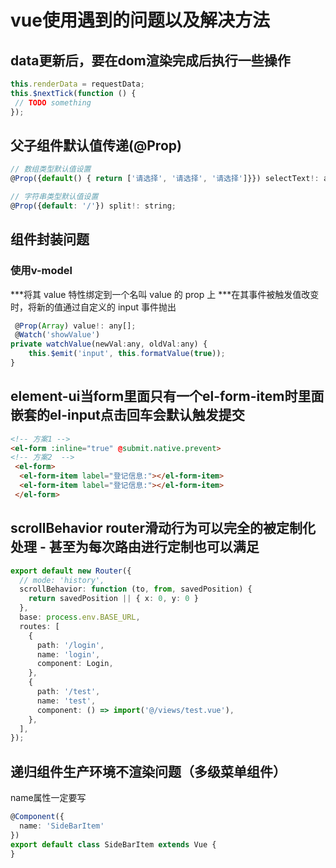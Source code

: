 # vue使用遇到的问题以及解决方法

## data更新后，要在dom渲染完成后执行一些操作
```js
this.renderData = requestData;
this.$nextTick(function () {
 // TODO something
});
```

## 父子组件默认值传递(@Prop)
```js
// 数组类型默认值设置
@Prop({default() { return ['请选择', '请选择', '请选择']}}) selectText!: any[];

// 字符串类型默认值设置
@Prop({default: '/'}) split!: string;
```

## 组件封装问题

### 使用v-model
***将其 value 特性绑定到一个名叫 value 的 prop 上
***在其事件被触发值改变时，将新的值通过自定义的 input 事件抛出
```js
 @Prop(Array) value!: any[];
 @Watch('showValue')
private watchValue(newVal:any, oldVal:any) {
    this.$emit('input', this.formatValue(true));
}
```

## element-ui当form里面只有一个el-form-item时里面嵌套的el-input点击回车会默认触发提交
```html
<!-- 方案1 -->
<el-form :inline="true" @submit.native.prevent>
<!-- 方案2  -->
 <el-form>
  <el-form-item label="登记信息:"></el-form-item>
  <el-form-item label="登记信息:"></el-form-item>
 </el-form>
```

## scrollBehavior router滑动行为可以完全的被定制化处理 - 甚至为每次路由进行定制也可以满足
```ts
export default new Router({
  // mode: 'history',
  scrollBehavior: function (to, from, savedPosition) {
    return savedPosition || { x: 0, y: 0 }
  },
  base: process.env.BASE_URL,
  routes: [
    {
      path: '/login',
      name: 'login',
      component: Login,
    },
    {
      path: '/test',
      name: 'test',
      component: () => import('@/views/test.vue'),
    },
  ],
});
```

## 递归组件生产环境不渲染问题（多级菜单组件）
name属性一定要写
```ts
@Component({
  name: 'SideBarItem'
})
export default class SideBarItem extends Vue {
}
```
